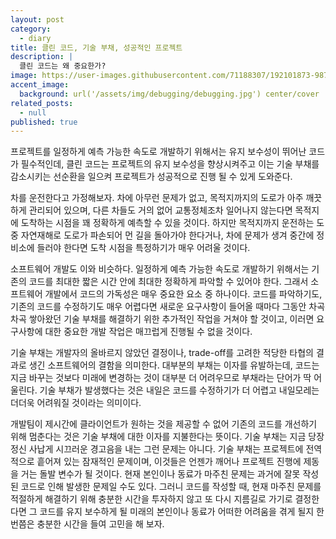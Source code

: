 ```yaml
---
layout: post
category:
  - diary
title: 클린 코드, 기술 부채, 성공적인 프로젝트
description: |
  클린 코드는 왜 중요한가?
image: https://user-images.githubusercontent.com/71188307/192101873-987a0da6-bdfd-42ee-9655-f1b2fb37bb95.png
accent_image:
  background: url('/assets/img/debugging/debugging.jpg') center/cover
related_posts:
  - null
published: true
---
```


프로젝트를 일정하게 예측 가능한 속도로 개발하기 위해서는 유지 보수성이 뛰어난 코드가 필수적인데, 클린 코드는 프로젝트의 유지 보수성을 향상시켜주고 이는 기술 부채를 감소시키는 선순환을 일으켜 프로젝트가 성공적으로 진행 될 수 있게 도와준다.

차를 운전한다고 가정해보자. 
차에 아무런 문제가 없고, 목적지까지의 도로가 아주 깨끗하게 관리되어 있으며, 다른 차들도 거의 없어 교통정체조차 일어나지 않는다면 목적지에 도착하는 시점을 꽤 정확하게 예측할 수 있을 것이다. 
하지만 목적지까지 운전하는 도중 자연재해로 도로가 파손되어 먼 길을 돌아가야 한다거나, 차에 문제가 생겨 중간에 정비소에 들러야 한다면 도착 시점을 특정하기가 매우 어려울 것이다.

소프트웨어 개발도 이와 비슷하다. 
일정하게 예측 가능한 속도로 개발하기 위해서는 기존의 코드를 최대한 짧은 시간 안에 최대한 정확하게 파악할 수 있어야 한다. 
그래서 소프트웨어 개발에서 코드의 가독성은 매우 중요한 요소 중 하나이다. 
코드를 파악하기도, 기존의 코드를 수정하기도 매우 어렵다면 새로운 요구사항이 들어올 때마다 그동안 차곡차곡 쌓아왔던 기술 부채를 해결하기 위한 추가적인 작업을 거쳐야 할 것이고, 이러면 요구사항에 대한 중요한 개발 작업은 매끄럽게 진행될 수 없을 것이다.

기술 부채는 개발자의 올바르지 않았던 결정이나, trade-off를 고려한 적당한 타협의 결과로 생긴 소프트웨어의 결함을 의미한다.
대부분의 부채는 이자를 유발하는데, 코드는 지금 바꾸는 것보다 미래에 변경하는 것이 대부분 더 어려우므로 부채라는 단어가 딱 어울린다. 
기술 부채가 발생했다는 것은 내일은 코드를 수정하기가 더 어렵고 내일모레는 더더욱 어려워질 것이라는 의미이다.

개발팀이 제시간에 클라이언트가 원하는 것을 제공할 수 없어 기존의 코드를 개선하기 위해 멈춘다는 것은 기술 부채에 대한 이자를 지불한다는 뜻이다. 
기술 부채는 지금 당장 정신 사납게 시끄러운 경고음을 내는 그런 문제는 아니다. 기술 부채는 프로젝트에 전역적으로 흩어져 있는 잠재적인 문제이며, 이것들은 언젠가 깨어나 프로젝트 진행에 제동을 거는 돌발 변수가 될 것이다.
현재 본인이나 동료가 마주친 문제는 과거에 잘못 작성 된 코드로 인해 발생한 문제일 수도 있다. 
그러니 코드를 작성할 때, 현재 마주친 문제를 적절하게 해결하기 위해 충분한 시간을 투자하지 않고 또 다시 지름길로 가기로 결정한다면 그 코드를 유지 보수하게 될 미래의 본인이나 동료가 어떠한 어려움을 겪게 될지 한 번쯤은 충분한 시간을 들여 고민을 해 보자.
